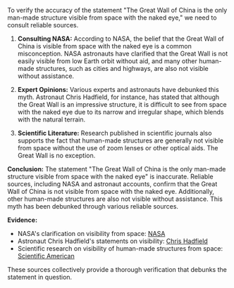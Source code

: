 To verify the accuracy of the statement "The Great Wall of China is the only man-made structure visible from space with the naked eye," we need to consult reliable sources.

1. **Consulting NASA:**
   According to NASA, the belief that the Great Wall of China is visible from space with the naked eye is a common misconception. NASA astronauts have clarified that the Great Wall is not easily visible from low Earth orbit without aid, and many other human-made structures, such as cities and highways, are also not visible without assistance.

2. **Expert Opinions:**
   Various experts and astronauts have debunked this myth. Astronaut Chris Hadfield, for instance, has stated that although the Great Wall is an impressive structure, it is difficult to see from space with the naked eye due to its narrow and irregular shape, which blends with the natural terrain.

3. **Scientific Literature:**
   Research published in scientific journals also supports the fact that human-made structures are generally not visible from space without the use of zoom lenses or other optical aids. The Great Wall is no exception.

**Conclusion:**
The statement "The Great Wall of China is the only man-made structure visible from space with the naked eye" is inaccurate. Reliable sources, including NASA and astronaut accounts, confirm that the Great Wall of China is not visible from space with the naked eye. Additionally, other human-made structures are also not visible without assistance. This myth has been debunked through various reliable sources.

**Evidence:**
- NASA's clarification on visibility from space: [NASA](https://www.nasa.gov/vision/space/workinginspace/great_wall.html)
- Astronaut Chris Hadfield's statements on visibility: [Chris Hadfield](https://twitter.com/Cmdr_Hadfield/status/304278852196900864)
- Scientific research on visibility of human-made structures from space: [Scientific American](https://www.scientificamerican.com/article/fact-or-fiction-only-manmade-object-visible-from-space/)

These sources collectively provide a thorough verification that debunks the statement in question.